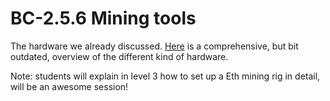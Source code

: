# BC-2.5.6 Mining tools 

The hardware we already discussed. [Here]( https://99bitcoins.com/bitcoin-mining/software/) is a comprehensive, but bit outdated, overview of the different kind of hardware. 

Note: students will explain in level 3 how to set up a Eth mining rig in detail, will be an awesome session! 

